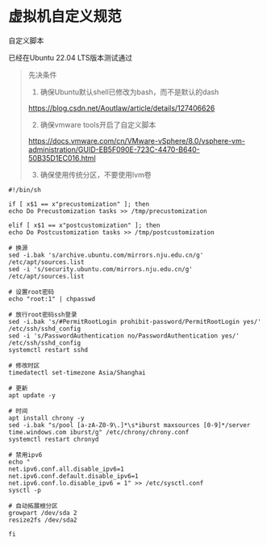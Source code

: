 # 虚拟机自定义规范

自定义脚本

已经在Ubuntu 22.04 LTS版本测试通过

> 先决条件
> 1. 确保Ubuntu默认shell已修改为bash，而不是默认的dash
> 
> https://blog.csdn.net/Aoutlaw/article/details/127406626
> 
> 2. 确保vmware tools开启了自定义脚本
> 
> https://docs.vmware.com/cn/VMware-vSphere/8.0/vsphere-vm-administration/GUID-EB5F090E-723C-4470-B640-50B35D1EC016.html
> 
> 3. 确保使用传统分区，不要使用lvm卷

```
#!/bin/sh

if [ x$1 == x"precustomization" ]; then
echo Do Precustomization tasks >> /tmp/precustomization

elif [ x$1 == x"postcustomization" ]; then
echo Do Postcustomization tasks >> /tmp/postcustomization

# 换源
sed -i.bak 's/archive.ubuntu.com/mirrors.nju.edu.cn/g' /etc/apt/sources.list
sed -i 's/security.ubuntu.com/mirrors.nju.edu.cn/g' /etc/apt/sources.list

# 设置root密码
echo "root:1" | chpasswd

# 放行root密码ssh登录
sed -i.bak 's/#PermitRootLogin prohibit-password/PermitRootLogin yes/' /etc/ssh/sshd_config
sed -i 's/PasswordAuthentication no/PasswordAuthentication yes/' /etc/ssh/sshd_config
systemctl restart sshd

# 修改时区
timedatectl set-timezone Asia/Shanghai

# 更新
apt update -y

# 时间
apt install chrony -y
sed -i.bak "s/pool [a-zA-Z0-9\.]*\s*iburst maxsources [0-9]*/server time.windows.com iburst/g" /etc/chrony/chrony.conf
systemctl restart chronyd

# 禁用ipv6
echo "
net.ipv6.conf.all.disable_ipv6=1
net.ipv6.conf.default.disable_ipv6=1
net.ipv6.conf.lo.disable_ipv6 = 1" >> /etc/sysctl.conf
sysctl -p

# 自动拓展根分区
growpart /dev/sda 2
resize2fs /dev/sda2

fi
```
